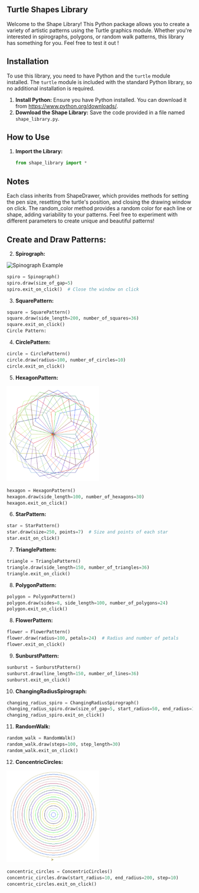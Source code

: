 
Turtle Shapes Library
-----------

Welcome to the Shape Library! This Python package allows you to create a variety of artistic patterns using the Turtle graphics module. Whether you're interested in spirographs, polygons, or random walk patterns, this library has something for you. Feel free to test it out !

Installation
-------------
To use this library, you need to have Python and the `turtle` module installed. The `turtle` module is included with the standard Python library, so no additional installation is required.

1. **Install Python:** Ensure you have Python installed. You can download it from https://www.python.org/downloads/.
2. **Download the Shape Library:** Save the code provided in a file named `shape_library.py`.

How to Use
-----------
1. **Import the Library:**

   ```python
   from shape_library import *

Notes
-----------
Each class inherits from ShapeDrawer, which provides methods for setting the pen size, resetting the turtle's position, and closing the drawing window on click.
The random_color method provides a random color for each line or shape, adding variability to your patterns.
Feel free to experiment with different parameters to create unique and beautiful patterns!

Create and Draw Patterns:
-----------
2. **Spirograph:**

<img src="img/spinograph_print.png" alt="Spinograph Example" style="width: 250px">

```python
spiro = Spinograph()
spiro.draw(size_of_gap=5)
spiro.exit_on_click()  # Close the window on click
```

3. **SquarePattern:**
```python
square = SquarePattern()
square.draw(side_length=200, number_of_squares=36)
square.exit_on_click()
Circle Pattern:
```

4. **CirclePattern:**
```python
circle = CirclePattern()
circle.draw(radius=100, number_of_circles=10)
circle.exit_on_click()
```

5. **HexagonPattern:**

<img src="img/hexagon_print.png" alt="Hexagon Example" style="width: 250px">

```python
hexagon = HexagonPattern()
hexagon.draw(side_length=100, number_of_hexagons=30)
hexagon.exit_on_click()
```

6. **StarPattern:**
```python
star = StarPattern()
star.draw(size=250, points=7)  # Size and points of each star
star.exit_on_click()
```

7. **TrianglePattern:**
```python
triangle = TrianglePattern()
triangle.draw(side_length=150, number_of_triangles=36)
triangle.exit_on_click()
```

8. **PolygonPattern:**
```python
polygon = PolygonPattern()
polygon.draw(sides=8, side_length=100, number_of_polygons=24)
polygon.exit_on_click()
```

8. **FlowerPattern:**
```python
flower = FlowerPattern()
flower.draw(radius=100, petals=24)  # Radius and number of petals
flower.exit_on_click()
```

9. **SunburstPattern:**
```python
sunburst = SunburstPattern()
sunburst.draw(line_length=150, number_of_lines=36)
sunburst.exit_on_click()
```

10. **ChangingRadiusSpirograph:**
```python
changing_radius_spiro = ChangingRadiusSpirograph()
changing_radius_spiro.draw(size_of_gap=5, start_radius=50, end_radius=180, step=5)
changing_radius_spiro.exit_on_click()
```

11. **RandomWalk:**
```python
random_walk = RandomWalk()
random_walk.draw(steps=100, step_length=30)
random_walk.exit_on_click()
```

12. **ConcentricCircles:**

<img src="img/concentric_print.png" alt="Concentric Example" style="width: 250px">

```python
concentric_circles = ConcentricCircles()
concentric_circles.draw(start_radius=10, end_radius=200, step=10)
concentric_circles.exit_on_click()
```

